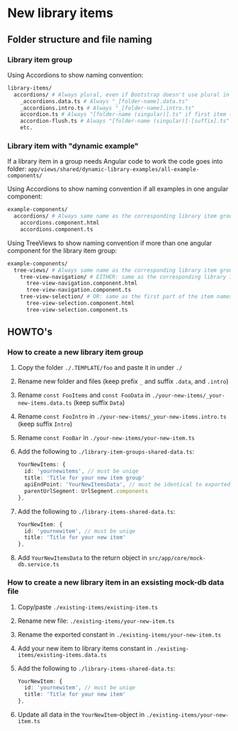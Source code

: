 # New library items

## Folder structure and file naming

### Library item group

Using Accordions to show naming convention:

```bash
library-items/
  accordions/ # Always plural, even if Bootstrap doesn't use plural in their documentation
    _accordions.data.ts # Always "_[folder-name].data.ts" 
    _accordions.intro.ts # Always "_[folder-name].intro.ts"
    accordion.ts # Always "[folder-name (singular)].ts" if first item (suffix is optional)
    accordion-flush.ts # Always "[folder-name (singular)]-[suffix].ts" if item nr. 2 or higher
    etc.
```

### Library item with "dynamic example"

If a library item in a group needs Angular code to work the code goes into folder: `app/views/shared/dynamic-library-examples/all-example-components/`

Using Accordions to show naming convention if all examples in one angular component:

```bash
example-components/
  accordions/ # Always same name as the corresponding library item group
    accordions.component.html 
    accordions.component.ts
```

Using TreeViews to show naming convention if more than one angular component for the library item group:

```bash
example-components/
  tree-views/ # Always same name as the corresponding library item group
    tree-view-navigation/ # EITHER: same as the corresponding library item if one item in the example component
      tree-view-navigation.component.html
      tree-view-navigation.component.ts
    tree-view-selection/ # OR: same as the first part of the item names in the corresponding library items if more than one item in the example component
      tree-view-selection.component.html
      tree-view-selection.component.ts
```

## HOWTO's

### How to create a new library item group

1. Copy the folder `./.TEMPLATE/foo` and paste it in under `./`
2. Rename new folder and files (keep prefix `_` and suffix `.data`, and `.intro`)
3. Rename `const FooItems` and `const FooData` in `./your-new-items/_your-new-items.data.ts` (keep suffix `Data`)
4. Rename `const FooIntro` in `./your-new-items/_your-new-items.intro.ts` (keep suffix `Intro`)
5. Rename `const FooBar` in `./your-new-items/your-new-item.ts`
6. Add the following to `./library-item-groups-shared-data.ts`:

    ```ts
    YourNewItems: {
      id: 'yournewitems', // must be uniqe
      title: 'Title for your new item group'
      apiEndPoint: 'YourNewItemsData', // must be identical to exported constant in ./your-new-items/_your-new-items.data.ts
      parentUrlSegment: UrlSegment.components
    },
    ```

7. Add the following to `./library-items-shared-data.ts`:

    ```ts
    YourNewItem: {
      id: 'yournewitem', // must be uniqe
      title: 'Title for your new item'
    },
    ```

8. Add `YourNewItemsData` to the return object in `src/app/core/mock-db.service.ts`

### How to create a new library item in an exsisting mock-db data file

1. Copy/paste `./existing-items/existing-item.ts`
2. Rename new file: `./existing-items/your-new-item.ts`
3. Rename the exported constant in `./existing-items/your-new-item.ts`
4. Add your new item to library items constant in `./existing-items/existing-items.data.ts`
5. Add the following to `./library-items-shared-data.ts`:

    ```ts
    YourNewItem: {
      id: 'yournewitem', // must be uniqe
      title: 'Title for your new item'
    },
    ```

6. Update all data in the `YourNewItem`-object in `./existing-items/your-new-item.ts`
